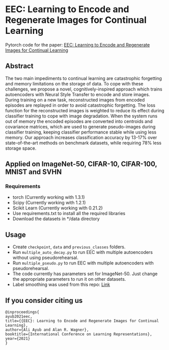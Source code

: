 # EEC: Learning to Encode and Regenerate Images for Continual Learning
Pytorch code for the paper: [EEC: Learning to Encode and Regenerate Images for Continual Learning](https://arxiv.org/pdf/2101.04904.pdf)
## Abstract
The two main impediments to continual learning are catastrophic forgetting and memory limitations on the storage of data. To cope with these challenges, we propose a novel, cognitively-inspired approach which trains autoencoders with Neural Style Transfer to encode and store images. During training on a new task, reconstructed images from encoded episodes are replayed in order to avoid catastrophic forgetting. The loss function for the reconstructed images is weighted to reduce its effect during classifier training to cope with image degradation. When the system runs out of memory the encoded episodes are converted into centroids and covariance matrices, which are used to generate pseudo-images during classifier training, keeping classifier performance stable while using less memory. Our approach increases classification accuracy by 13-17% over state-of-the-art methods on benchmark datasets, while requiring 78% less storage space.  

## Applied on ImageNet-50, CIFAR-10, CIFAR-100, MNIST and SVHN 

### Requirements
* torch (Currently working with 1.3.1)
* Scipy (Currently working with 1.2.1)
* Scikit Learn (Currently working with 0.21.2)
* Use requirements.txt to install all the required libraries
* Download the datasets in */data directory
## Usage
* Create ```checkpoint```, ```data``` and ```previous_classes``` folders.
* Run ```multiple_auto_decay.py``` to run EEC with multiple autoencoders without using pseudorehearsal.
* Run ```multiple_pseudo.py``` to run EEC with multiple autoencoders with pseudorehearsal.
* The code currently has parameters set for ImageNet-50. Just change the appropriate parameters to run it on other datasets.
* Label smoothing was used from this repo: [Link](https://github.com/weiaicunzai/Bag_of_Tricks_for_Image_Classification_with_Convolutional_Neural_Networks)
## If you consider citing us
```
@inproceedings{
ayub2021eec,
title={{EEC}: Learning to Encode and Regenerate Images for Continual Learning},
author={Ali Ayub and Alan R. Wagner},
booktitle={International Conference on Learning Representations},
year={2021}
}
```
